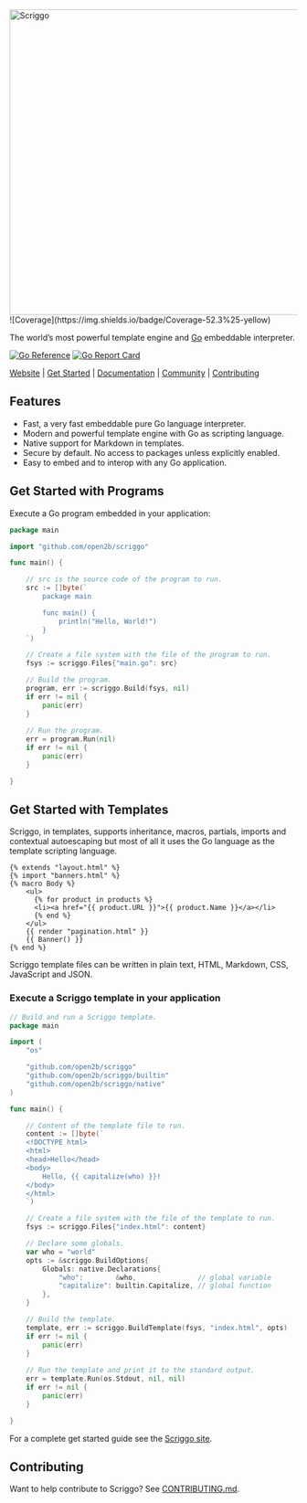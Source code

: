 <img src="https://scriggo-site.pages.dev/images/scriggo-padded.svg" alt="Scriggo" title="Scriggo" width="535px" style="max-width: 100%">
![Coverage](https://img.shields.io/badge/Coverage-52.3%25-yellow)


The world’s most powerful template engine and [Go](https://go.dev/) embeddable interpreter.

[![Go Reference](https://pkg.go.dev/badge/github.com/open2b/scriggo/.svg)](https://pkg.go.dev/github.com/open2b/scriggo/)
[![Go Report Card](https://goreportcard.com/badge/github.com/open2b/scriggo)](https://goreportcard.com/report/github.com/open2b/scriggo)

[Website](https://scriggo.com/) | [Get Started](https://scriggo.com/get-started) | [Documentation](https://scriggo.com/what-is-scriggo) | [Community](https://github.com/open2b/scriggo/discussions) | [Contributing](https://github.com/open2b/scriggo/blob/main/CONTRIBUTING.md)

## Features

* Fast, a very fast embeddable pure Go language interpreter.
* Modern and powerful template engine with Go as scripting language.
* Native support for Markdown in templates.
* Secure by default. No access to packages unless explicitly enabled.
* Easy to embed and to interop with any Go application.

## Get Started with Programs

Execute a Go program embedded in your application:

```go
package main

import "github.com/open2b/scriggo"

func main() {

    // src is the source code of the program to run.
    src := []byte(`
        package main

        func main() {
            println("Hello, World!")
        }
    `)

    // Create a file system with the file of the program to run.
    fsys := scriggo.Files{"main.go": src}

    // Build the program.
    program, err := scriggo.Build(fsys, nil)
    if err != nil {
        panic(err)
    }
 
    // Run the program.
    err = program.Run(nil)
    if err != nil {
        panic(err)
    }

}
```

## Get Started with Templates

Scriggo, in templates, supports inheritance, macros, partials, imports and contextual autoescaping but most of all it
uses the Go language as the template scripting language.

```
{% extends "layout.html" %}
{% import "banners.html" %}
{% macro Body %}
    <ul>
      {% for product in products %}
      <li><a href="{{ product.URL }}">{{ product.Name }}</a></li>
      {% end %}
    </ul>
    {{ render "pagination.html" }}
    {{ Banner() }}
{% end %}
```

Scriggo template files can be written in plain text, HTML, Markdown, CSS, JavaScript and JSON.

### Execute a Scriggo template in your application

```go
// Build and run a Scriggo template.
package main

import (
	"os"

	"github.com/open2b/scriggo"
	"github.com/open2b/scriggo/builtin"
	"github.com/open2b/scriggo/native"
)

func main() {

    // Content of the template file to run.
    content := []byte(`
    <!DOCTYPE html>
    <html>
    <head>Hello</head> 
    <body>
        Hello, {{ capitalize(who) }}!
    </body>
    </html>
    `)

    // Create a file system with the file of the template to run.
    fsys := scriggo.Files{"index.html": content}

    // Declare some globals.
    var who = "world"
    opts := &scriggo.BuildOptions{
        Globals: native.Declarations{
            "who":        &who,               // global variable
            "capitalize": builtin.Capitalize, // global function
        },
    }

    // Build the template.
    template, err := scriggo.BuildTemplate(fsys, "index.html", opts)
    if err != nil {
        panic(err)
    }
 
    // Run the template and print it to the standard output.
    err = template.Run(os.Stdout, nil, nil)
    if err != nil {
        panic(err)
    }

}
```

For a complete get started guide see the [Scriggo site](https://scriggo.com/).

## Contributing

Want to help contribute to Scriggo? See [CONTRIBUTING.md](CONTRIBUTING.md).
